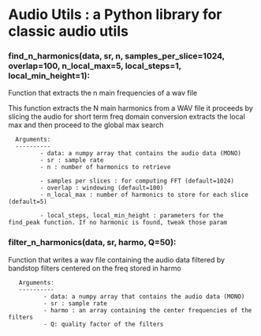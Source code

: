 # Audio Utils : a Python library for classic audio utils


### find_n_harmonics(data, sr, n, samples_per_slice=1024, overlap=100, n_local_max=5, local_steps=1, local_min_height=1):
Function that extracts the n main frequencies of a wav file

This function extracts the N main harmonics from a WAV file
it proceeds by slicing the audio for short term freq domain conversion
 extracts the local max and then proceed to the global max search

      Arguments:
      ----------
             - data: a numpy array that contains the audio data (MONO)
             - sr : sample rate
             - n : number of harmonics to retrieve

             - samples per slices : for computing FFT (default=1024)
             - overlap : windowing (default=100)
             - n_local_max : number of harmonics to store for each slice (default=5)

             - local_steps, local_min_height : parameters for the find_peak function. If no harmonic is found, tweak those param
       
### filter_n_harmonics(data, sr, harmo, Q=50):
Function that writes a wav file containing the audio data filtered by bandstop filters centered on the freq stored in harmo

       Arguments:
       ----------
              - data: a numpy array that contains the audio data (MONO)
              - sr : sample rate
              - harmo : an array containing the center frequencies of the filters
              - Q: quality factor of the filters
       
       
